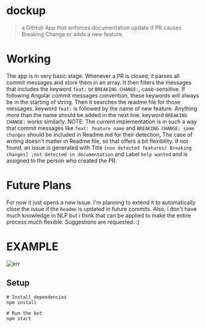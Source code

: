 # dockup

> a GitHub App that enforces documentation update if PR causes Breaking Change or adds a new feature.

# Working
The app is in very basic stage. Whenever a PR is closed, it parses all commit messages and store them in an array. It then filters the messages that includes the keyword `feat:` or `BREAKING CHANGE:`, case-sensitive. If following Angular commit messages convention, these keywords will always be in the starting of string. Then it searches the readme file for those messages.
keyword `feat:` is followed by the name of new feature. Anything more than the name should be added in the next line.
keyword `BREAKING CHANGE:` works similarly.
NOTE: The current implementation is in such a way that commit messages like `feat: feature name` and `BREAKING CHANGE: some changes` should be included in Readme.md for their detection, The case of writing doesn't matter in Readme file, so that offers a bit flexibility.
If not found, an issue is generated with Title `[non detected features/ Breaking changes] ;not detected in documentation` and Label `help wanted` and is assigned to the person who created the PR.

# Future Plans

For now it just opens a new issue. I'm planning to extend it to automatically close the issue if the `Readme` is updated in future commits.
Also, i don't have much knowledge in NLP but i think that can be applied to make the entire process much flexible.
Suggestions are requested. :)



# EXAMPLE
![err](https://user-images.githubusercontent.com/30005173/37494788-66f02668-28d0-11e8-93cd-6b4ccc2d68c0.PNG)

## Setup

```
# Install dependencies
npm install

# Run the bot
npm start
```


